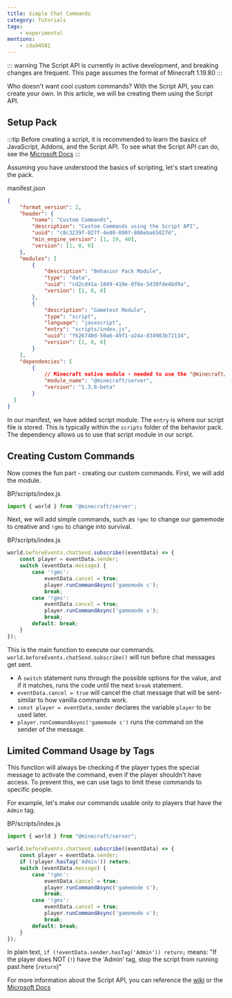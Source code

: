 ```yaml
---
title: Simple Chat Commands
category: Tutorials
tags:
    - experimental
mentions:
	- cda94581
---
```


::: warning
The Script API is currently in active development, and breaking changes are frequent. This page assumes the format of Minecraft 1.19.80
:::

Who doesn't want cool custom commands? With the Script API, you can create your own. In this article, we will be creating them using the Script API.

## Setup Pack

:::tip
Before creating a script, it is recommended to learn the basics of JavaScript, Addons, and the Script API. To see what the Script API can do, see the [Microsoft Docs](https://learn.microsoft.com/en-us/minecraft/creator/scriptapi/)
:::

Assuming you have understood the basics of scripting, let's start creating the pack.

<CodeHeader>manifest.json</CodeHeader>

```json
{
	"format_version": 2,
	"header": {
		"name": "Custom Commands",
		"description": "Custom Commands using the Script API",
		"uuid": "c8c3239f-027f-4e80-890f-880eba65027d",
		"min_engine_version": [1, 19, 40],
		"version": [1, 0, 0]
	},
	"modules": [
		{
			"description": "Behavior Pack Module",
			"type": "data",
			"uuid": "cd2cd41a-1849-410e-8f0a-5d30fde4bd9a",
			"version": [1, 0, 0]
		},
		{
			"description": "Gametest Module",
			"type": "script",
			"language": "javascript",
			"entry": "scripts/index.js",
			"uuid": "f626740d-50a6-49f1-a24a-834983b72134",
			"version": [1, 0, 0]
		}
	],
	"dependencies": [
		{
			// Minecraft native module - needed to use the "@minecraft/server" module
			"module_name": "@minecraft/server",
			"version": "1.3.0-beta"
		}
  ]
}
```

In our manifest, we have added script module. The `entry` is where our script file is stored. This is typically within the `scripts` folder of the behavior pack. The dependency allows us to use that script module in our script.

<FolderView
	:paths="[
		'BP/manifest.json',
		'BP/pack_icon.png',
        'BP/scripts/index.js'
	]"
/>

## Creating Custom Commands

Now comes the fun part - creating our custom commands. First, we will add the module.

<CodeHeader>BP/scripts/index.js</CodeHeader>

```js
import { world } from '@minecraft/server';
```

Next, we will add simple commands, such as `!gmc` to change our gamemode to creative and `!gms` to change into survival.

<CodeHeader>BP/scripts/index.js</CodeHeader>

```js
world.beforeEvents.chatSend.subscribe((eventData) => {
	const player = eventData.sender;
	switch (eventData.message) {
		case '!gmc':
			eventData.cancel = true;
			player.runCommandAsync('gamemode c');
			break;
		case '!gms':
			eventData.cancel = true;
			player.runCommandAsync('gamemode s');
			break;
		default: break;
	}
});
```

This is the main function to execute our commands. `world.beforeEvents.chatSend.subscribe()` will run before chat messages get sent.

-   A `switch` statement runs through the possible options for the value, and if it matches, runs the code until the next `break` statement.
-   `eventData.cancel = true` will cancel the chat message that will be sent- similar to how vanilla commands work.
-   `const player = eventData.sender` declares the variable `player` to be used later.
-   `player.runCommandAsync('gamemode c')` runs the command on the sender of the message.

## Limited Command Usage by Tags

This function will always be checking if the player types the special message to activate the command, even if the player shouldn't have access. To prevent this, we can use tags to limit these commands to specific people.

For example, let's make our commands usable only to players that have the `Admin` tag.

<CodeHeader>BP/scripts/index.js</CodeHeader>

```js
import { world } from "@minecraft/server";

world.beforeEvents.chatSend.subscribe((eventData) => {
	const player = eventData.sender;
	if (!player.hasTag('Admin')) return;
	switch (eventData.message) {
		case '!gmc':
			eventData.cancel = true;
			player.runCommandAsync('gamemode c');
			break;
		case '!gms':
			eventData.cancel = true;
			player.runCommandAsync('gamemode s');
			break;
		default: break;
	}
});
```

In plain text, `if (!eventData.sender.hasTag('Admin')) return;` means: "If the player does NOT (`!`) have the 'Admin' tag, stop the script from running past here (`return`)"

For more information about the Script API, you can reference the [wiki](/scripting/starting-scripts.md) or the [Microsoft Docs](https://docs.microsoft.com/en-us/minecraft/creator/documents/gametestgettingstarted)
